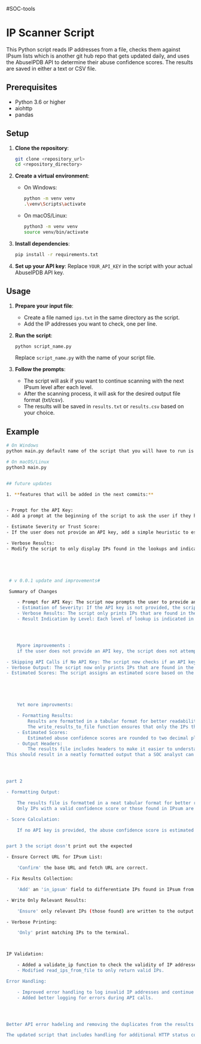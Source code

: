 #SOC-tools
# IP Scanner Script

This Python script reads IP addresses from a file, checks them against IPsum lists which is another git hub repo that gets updated daily, and uses the AbuseIPDB API to determine their abuse confidence scores. The results are saved in either a text or CSV file.

## Prerequisites

- Python 3.6 or higher
- aiohttp
- pandas

## Setup

1. **Clone the repository**:
    ```sh
    git clone <repository_url>
    cd <repository_directory>
    ```

2. **Create a virtual environment**:
    - On Windows:
      ```sh
      python -m venv venv
      .\venv\Scripts\activate
      ```
    - On macOS/Linux:
      ```sh
      python3 -m venv venv
      source venv/bin/activate
      ```

3. **Install dependencies**:
    ```sh
    pip install -r requirements.txt
    ```

4. **Set up your API key**:
    Replace `YOUR_API_KEY` in the script with your actual AbuseIPDB API key.

## Usage

1. **Prepare your input file**:
    - Create a file named `ips.txt` in the same directory as the script.
    - Add the IP addresses you want to check, one per line.

2. **Run the script**:
    ```sh
    python script_name.py
    ```

    Replace `script_name.py` with the name of your script file.

3. **Follow the prompts**:
    - The script will ask if you want to continue scanning with the next IPsum level after each level.
    - After the scanning process, it will ask for the desired output file format (txt/csv).
    - The results will be saved in `results.txt` or `results.csv` based on your choice.

## Example

```sh
# On Windows
python main.py default name of the script that you will have to run is "main.py"

# On macOS/Linux
python3 main.py


## future updates 

1. **features that will be added in the next commits:** 


- Prompt for the API Key:
- Add a prompt at the beginning of the script to ask the user if they have an API key.

- Estimate Severity or Trust Score:
- If the user does not provide an API key, add a simple heuristic to estimate the severity or trust score based on IPsum levels.

- Verbose Results:
- Modify the script to only display IPs found in the lookups and indicate each level in the results file.





 # v 0.0.1 update and improvements#

 Summary of Changes

    - Prompt for API Key: The script now prompts the user to provide an API key or type 'No' if they don't have one.
    - Estimation of Severity: If the API key is not provided, the script estimates the abuse confidence score based on the IPsum level.
    - Verbose Results: The script only prints IPs that are found in the lookups.
    - Result Indication by Level: Each level of lookup is indicated in the results file before listing the IPs found at that level.




    Myore improvements :
    if the user does not provide an API key, the script does not attempt to connect to the AbuseIPDB API. Additionally, the script now estimates the abuse confidence score based on the IPsum level if the API key is not supplied.

- Skipping API Calls if No API Key: The script now checks if an API key is provided before attempting to connect to the AbuseIPDB API. If no API key is provided, it estimates the abuse confidence score based on the IPsum level.
- Verbose Output: The script now only prints IPs that are found in the lookups.
- Estimated Scores: The script assigns an estimated score based on the IPsum level if no API key is provided.





    Yet more improvments: 

    - Formatting Results:
        Results are formatted in a tabular format for better readability.
        The write_results_to_file function ensures that only the IPs that match the criteria are written to the results file.
    - Estimated Scores:
        Estimated abuse confidence scores are rounded to two decimal places.
    - Output Headers:
        The results file includes headers to make it easier to understand the information provided.
This should result in a neatly formatted output that a SOC analyst can quickly review to determine which IPs need to be blocked or further investigated.




part 2 

- Formatting Output:

    The results file is formatted in a neat tabular format for better readability.
    Only IPs with a valid confidence score or those found in IPsum are included in the results.

- Score Calculation:

    If no API key is provided, the abuse confidence score is estimated based on the level, where higher levels indicate a higher confidence score (e.g., level 1 = 12.5, level 8 = 100).


part 3 the script dosn't print out the expected 

- Ensure Correct URL for IPsum List:

    'Confirm' the base URL and fetch URL are correct.

- Fix Results Collection:

    'Add' an 'in_ipsum' field to differentiate IPs found in IPsum from those checked via AbuseIPDB.

- Write Only Relevant Results:

    'Ensure' only relevant IPs (those found) are written to the output file.

- Verbose Printing:

    'Only' print matching IPs to the terminal.



IP Validation:

    - Added a validate_ip function to check the validity of IP addresses using Python's ipaddress module.
    - Modified read_ips_from_file to only return valid IPs.

Error Handling:

    - Improved error handling to log invalid IP addresses and continue processing valid ones.
    - Added better logging for errors during API calls.




Better API error hadeling and removing the duplicates from the results file. only update the level of the IP:

The updated script that includes handling for additional HTTP status codes, and the modifications to use only the AbuseIPDB API when an API key is supplied. Additionally, the script now avoids duplicates and updates the level if an IP is found in multiple levels.